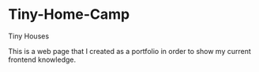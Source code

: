 # Tiny-Home-Camp
Tiny Houses

This is a web page that I created as a portfolio in order to show my current frontend knowledge.
